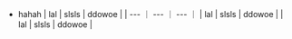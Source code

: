 - hahah
  | lal | slsls | ddowoe |
  | --- ｜ --- ｜ --- ｜
  | lal | slsls | ddowoe |
  | lal | slsls | ddowoe |
  
